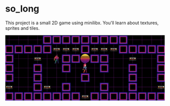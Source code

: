 # so_long
This project is a small 2D game using minilibx. You'll learn about textures, sprites and tiles.

![Preview](https://github.com/frogfromlake/so_long/blob/master/preview.png)
